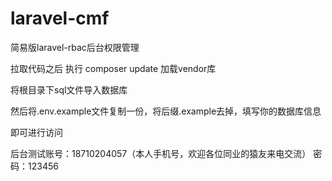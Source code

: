 # laravel-cmf
简易版laravel-rbac后台权限管理

拉取代码之后
执行  composer update  加载vendor库

将根目录下sql文件导入数据库

然后将.env.example文件复制一份，将后缀.example去掉，填写你的数据库信息

即可进行访问

后台测试账号：18710204057（本人手机号，欢迎各位同业的猿友来电交流）
       密码：123456
